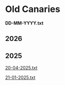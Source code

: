 # Old Canaries

**DD-MM-YYYY.txt**

## 2026

## 2025
[20-04-2025.txt](./20-04-2025.txt)

[21-01-2025.txt](./21-01-2025.txt)

